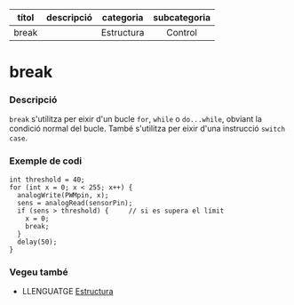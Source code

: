 
| títol | descripció   | categoria  | subcategoria        |
| :---: | :----------: | :--------: | :-----------------: |
| break |              | Estructura | Control             |


# break

### Descripció

`break` s'utilitza per eixir d'un bucle `for`, `while` o `do...while`, obviant la condició normal del bucle. També s'utilitza per eixir d'una instrucció `switch case`.

### Exemple de codi

```
int threshold = 40;
for (int x = 0; x < 255; x++) {
  analogWrite(PWMpin, x);
  sens = analogRead(sensorPin);
  if (sens > threshold) {     // si es supera el límit
    x = 0;
    break;
  }
  delay(50);
}
```

### Vegeu també

*  LLENGUATGE [Estructura](../Estructura.md)
